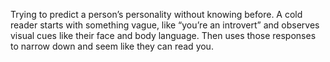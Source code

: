 Trying to predict a person’s personality without knowing before. A cold reader starts with something vague, like “you’re an introvert” and observes visual cues like their face and body language. Then uses those responses to narrow down and seem like they can read you.
